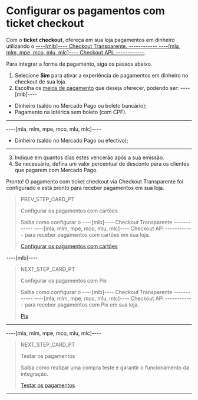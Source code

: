 # Configurar os pagamentos com ticket checkout

Com o **ticket checkout**, ofereça em sua loja pagamentos em dinheiro utilizando o [----[mlb]---- Checkout Transparente. ------------ ----[mla, mlm, mpe, mco, mlu, mlc]---- Checkout API. ------------](/developers/pt/guides/checkout-api/landing).

Para integrar a forma de pagamento, siga os passos abaixo.

1. Selecione **Sim** para ativar a experiência de pagamentos em dinheiro no checkout de sua loja.
2. Escolha os [meios de pagamento](/developer/pt/guides/additional-content/payment-localization/consult-payment-methods) que deseja oferecer, podendo ser: 
----[mlb]---- 
* Dinheiro (saldo no Mercado Pago ou boleto bancário); 
* Pagamento na lotérica sem boleto (com CPF).
------------ 
----[mla, mlm, mpe, mco, mlu, mlc]---- 
* Dinheiro (saldo no Mercado Pago ou efectivo);
------------
3. Indique em quantos dias estes vencerão após a sua emissão.
4. Se necessário, defina um valor percentual de desconto para os clientes que pagarem com Mercado Pago.

Pronto! O pagamento com ticket checkout via Checkout Transparente foi configurado e está pronto para receber pagamentos em sua loja.

> PREV_STEP_CARD_PT
>
> Configurar os pagamentos com cartões
>
> Saiba como configurar o ----[mlb]---- Checkout Transparente ------------ ----[mla, mlm, mpe, mco, mlu, mlc]---- Checkout API ------------ para receber pagamentos com cartões em sua loja.
>
> [Configurar os pagamentos com cartões](/developers/pt/docs/prestashop/payment-setup/cho-api/cards)

----[mlb]----
> NEXT_STEP_CARD_PT
>
> Configurar os pagamentos com Pix
>
> Saiba como configurar o ----[mlb]---- Checkout Transparente ------------ ----[mla, mlm, mpe, mco, mlu, mlc]---- Checkout API ------------ para receber pagamentos com Pix em sua loja.
>
> [Pix](/developers/pt/docs/prestashop/payment-setup/cho-api/pix)
------------

----[mla, mlm, mpe, mco, mlu, mlc]----
> NEXT_STEP_CARD_PT
>
> Testar os pagamentos
>
> Saiba como realizar uma compra teste e garantir o funcionamento da integração.
>
> [Testar os pagamentos](/developers/pt/docs/prestashop/sales-processing/integration-test)
------------